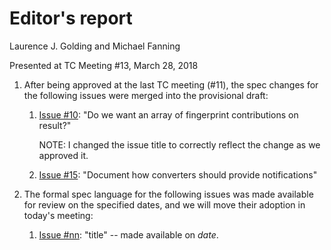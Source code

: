# Editor's report

Laurence J. Golding and Michael Fanning

Presented at TC Meeting #13, March 28, 2018

1. After being approved at the last TC meeting (#11), the spec changes for the following issues were merged into the provisional draft:

    1. [Issue #10](https://github.com/oasis-tcs/sarif-spec/issues/10): "Do we want an array of fingerprint contributions on result?"

        NOTE: I changed the issue title to correctly reflect the change as we approved it.

    2. [Issue #15](https://github.com/oasis-tcs/sarif-spec/issues/15): "Document how converters should provide notifications" 

2. The formal spec language for the following issues was made available for review on the specified dates, and we will move their adoption in today's meeting:

    1. [Issue #nn](https://github.com/oasis-tcs/sarif-spec/issues/nn): "title" -- made available on _date_.
